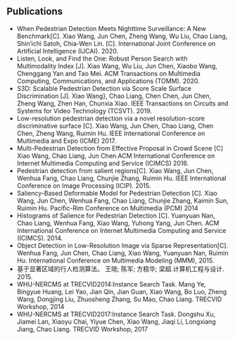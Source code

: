 ## Publications

- When Pedestrian Detection Meets Nighttime Surveillance: A New Benchmark[C]. Xiao Wang, Jun Chen, Zheng Wang, Wu Liu, Chao Liang, Shin’ichi Satoh, Chia-Wen Lin.
[C]. International Joint Conference on Artificial Intelligence (IJCAI). 2020.
- Listen, Look, and Find the One: Robust Person Search with Multimodality Index [J]. Xiao Wang, Wu Liu, Jun Chen, Xiaobo Wang, Chenggang Yan and Tao Mei.  ACM Transactions on Multimedia Computing, Communications, and Applications (TOMM). 2020. 
- S3D: Scalable Pedestrian Detection via Score Scale Surface Discrimination [J].  Xiao Wang}, Chao Liang, Chen Chen, Jun Chen, Zheng Wang, Zhen Han, Chunxia Xiao. IEEE Transactions on Circuits and Systems for Video Technology (TCSVT). 2019.
- Low-resolution pedestrian detection via a novel resolution-score discriminative surface [C]. Xiao Wang, Jun Chen, Chao Liang, Chen Chen, Zheng Wang, Ruimin Hu.  IEEE International Conference on Multimedia and Expo (ICME) 2017.
- Multi-Pedestrian Detection from Effective Proposal in Crowd Scene [C]  Xiao Wang, Chao Liang, Jun Chen.ACM International Conference on Internet Multimedia Computing and Service (ICIMCS) 2016.
- Pedestrian detection from salient regions[C]. Xiao Wang, Jun Chen, Wenhua Fang, Chao Liang, Chunjie Zhang, Ruimin Hu.  IEEE International Conference on Image Processing (ICIP). 2015. 
- Saliency-Based Deformable Model for Pedestrian Detection [C]. Xiao Wang, Jun Chen, Wenhua Fang, Chao Liang, Chunjie Zhang, Kaimin Sun, Ruimin Hu. Pacific-Rim Conference on Multimedia (PCM) 2014
- Histograms of Salience for Pedestrian Detection [C]. Yuanyuan Nan, Chao Liang, Wenhua Fang,  Xiao Wang, Yuhong Yang, Jun Chen.  ACM International Conference on Internet Multimedia Computing and Service (ICIMCS). 2014.
- Object Detection in Low-Resolution Image via Sparse Representation[C]. Wenhua Fang, Jun Chen, Chao Liang,  Xiao Wang, Yuanyuan Nan, Ruimin Hu. International Conference on Multimedia Modeling (MMM), 2015. 
- 基于显著区域的行人检测算法。 王晓; 陈军; 方稳华; 梁超.计算机工程与设计. 2015.
- WHU-NERCMS at TRECVID2014:Instance Search Task. Mang Ye, Bingyue Huang, Lei Yao, Jian Qin, Jian Guan, Xiao Wang, Bo Luo, Zheng Wang, Dongjing Liu, Zhuosheng Zhang, Su Mao, Chao Liang.  TRECVID Workshop, 2014
- WHU-NERCMS at TRECVID2017:Instance Search Task. Dongshu Xu, Jiamei Lan, Xiaoyu Chai, Yiyue Chen,  Xiao Wang, Jiaqi Li, Longxiang Jiang, Chao Liang.  TRECVID Workshop, 2017

